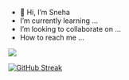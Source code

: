 - 👋 Hi, I’m Sneha
- I’m currently learning ...
- I’m looking to collaborate on ...
- How to reach me ...

<!---
Ohhmydude/Ohhmydude is a ✨ special ✨ repository because its `README.md` (this file) appears on your GitHub profile.
You can click the Preview link to take a look at your changes.
--->
![](https://komarev.com/ghpvc/?username=Ohhmydude&label=PROFILE+VIEWS)


[![GitHub Streak](http://github-readme-streak-stats.herokuapp.com?user=Ohhmydude&theme=dracula&date_format=M%20j%5B%2C%20Y%5D)](https://git.io/streak-stats)

